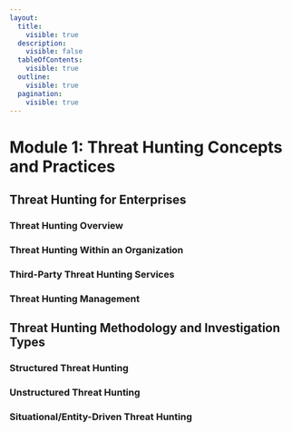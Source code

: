 ```yaml
---
layout:
  title:
    visible: true
  description:
    visible: false
  tableOfContents:
    visible: true
  outline:
    visible: true
  pagination:
    visible: true
---
```


# Module 1: Threat Hunting Concepts and Practices

## Threat Hunting for Enterprises

### Threat Hunting Overview

### Threat Hunting Within an Organization

### Third-Party Threat Hunting Services

### Threat Hunting Management

## Threat Hunting Methodology and Investigation Types

### Structured Threat Hunting

### Unstructured Threat Hunting

### Situational/Entity-Driven Threat Hunting
